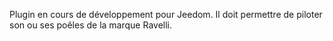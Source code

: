 Plugin en cours de développement pour Jeedom. Il doit permettre de piloter son ou ses poêles de la marque Ravelli.
